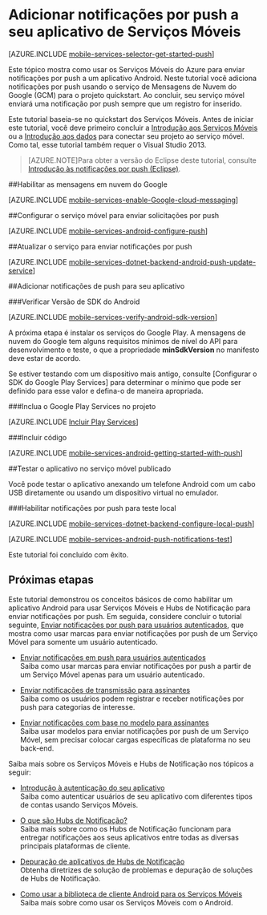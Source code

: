 <properties 
	pageTitle="Introdução ao push (Android) | Mobile Dev Center" 
	description="Saiba como usar os serviços móveis do Azure para enviar notificações por push para seu aplicativo .Net do Android." 
	services="mobile-services, notification-hubs" 
	documentationCenter="android" 
	authors="RickSaling" 
	manager="dwrede" 
	editor=""/>

<tags 
	ms.service="mobile-services" 
	ms.workload="mobile" 
	ms.tgt_pltfrm="mobile-android" 
	ms.devlang="java" 
	ms.topic="article" 
	ms.date="04/07/2015" 
	ms.author="ricksal"/>

# Adicionar notificações por push a seu aplicativo de Serviços Móveis

[AZURE.INCLUDE [mobile-services-selector-get-started-push](../includes/mobile-services-selector-get-started-push.md)]

Este tópico mostra como usar os Serviços Móveis do Azure para enviar notificações por push a um aplicativo Android. Neste tutorial você adiciona notificações por push usando o serviço de Mensagens de Nuvem do Google (GCM) para o projeto quickstart. Ao concluir, seu serviço móvel enviará uma notificação por push sempre que um registro for inserido.

Este tutorial baseia-se no quickstart dos Serviços Móveis. Antes de iniciar este tutorial, você deve primeiro concluir a [Introdução aos Serviços Móveis] ou a [Introdução aos dados] para conectar seu projeto ao serviço móvel. Como tal, esse tutorial também requer o Visual Studio 2013.

>[AZURE.NOTE]Para obter a versão do Eclipse deste tutorial, consulte [Introdução às notificações por push (Eclipse)].
 
##<a id="register"></a>Habilitar as mensagens em nuvem do Google

[AZURE.INCLUDE [mobile-services-enable-Google-cloud-messaging](../includes/mobile-services-enable-Google-cloud-messaging.md)]

##<a id="configure"></a>Configurar o serviço móvel para enviar solicitações por push

[AZURE.INCLUDE [mobile-services-android-configure-push](../includes/mobile-services-android-configure-push.md)]

##<a id="update-server"></a>Atualizar o serviço para enviar notificações por push

[AZURE.INCLUDE [mobile-services-dotnet-backend-android-push-update-service](../includes/mobile-services-dotnet-backend-android-push-update-service.md)]

##<a name="update-app"></a>Adicionar notificações de push para seu aplicativo

###Verificar Versão de SDK do Android

[AZURE.INCLUDE [mobile-services-verify-android-sdk-version](../includes/mobile-services-verify-android-sdk-version.md)]


A próxima etapa é instalar os serviços do Google Play. A mensagens de nuvem do Google tem alguns requisitos mínimos de nível do API para desenvolvimento e teste, o que a propriedade **minSdkVersion** no manifesto deve estar de acordo.

Se estiver testando com um dispositivo mais antigo, consulte [Configurar o SDK do Google Play Services] para determinar o mínimo que pode ser definido para esse valor e defina-o de maneira apropriada.

###Inclua o Google Play Services no projeto

[AZURE.INCLUDE [Incluir Play Services](../includes/mobile-services-add-Google-play-services.md)]

###Incluir código

[AZURE.INCLUDE [mobile-services-android-getting-started-with-push](../includes/mobile-services-android-getting-started-with-push.md)]

##<a name="test-app"></a>Testar o aplicativo no serviço móvel publicado

Você pode testar o aplicativo anexando um telefone Android com um cabo USB diretamente ou usando um dispositivo virtual no emulador.

###<a id="local-testing"></a>Habilitar notificações por push para teste local

[AZURE.INCLUDE [mobile-services-dotnet-backend-configure-local-push](../includes/mobile-services-dotnet-backend-configure-local-push.md)]

[AZURE.INCLUDE [mobile-services-android-push-notifications-test](../includes/mobile-services-android-push-notifications-test.md)]

Este tutorial foi concluído com êxito.

## <a name="next-steps"> </a>Próximas etapas

Este tutorial demonstrou os conceitos básicos de como habilitar um aplicativo Android para usar Serviços Móveis e Hubs de Notificação para enviar notificações por push. Em seguida, considere concluir o tutorial seguinte, [Enviar notificações por push para usuários autenticados], que mostra como usar marcas para enviar notificações por push de um Serviço Móvel para somente um usuário autenticado.

+ [Enviar notificações em push para usuários autenticados]
<br/>Saiba como usar marcas para enviar notificações por push a partir de um Serviço Móvel apenas para um usuário autenticado.

+ [Enviar notificações de transmissão para assinantes]
<br/>Saiba como os usuários podem registrar e receber notificações por push para categorias de interesse.

+ [Enviar notificações com base no modelo para assinantes]
<br/>Saiba usar modelos para enviar notificações por push de um Serviço Móvel, sem precisar colocar cargas específicas de plataforma no seu back-end.

Saiba mais sobre os Serviços Móveis e Hubs de Notificação nos tópicos a seguir:

* [Introdução à autenticação do seu aplicativo][Get started with authentication] <br/>Saiba como autenticar usuários de seu aplicativo com diferentes tipos de contas usando Serviços Móveis.

* [O que são Hubs de Notificação?] <br/>Saiba mais sobre como os Hubs de Notificação funcionam para entregar notificações aos seus aplicativos entre todas as diversas principais plataformas de cliente.

* [Depuração de aplicativos de Hubs de Notificação](http://go.microsoft.com/fwlink/p/?linkid=386630) </br>Obtenha diretrizes de solução de problemas e depuração de soluções de Hubs de Notificação.

* [Como usar a biblioteca de cliente Android para os Serviços Móveis] <br/>Saiba mais sobre como usar os Serviços Móveis com o Android.
  
<!-- Anchors. -->

[Create a new mobile service]: #create-service
[Download the service locally]: #download-the-service-locally
[Test the mobile service]: #test-the-service
[Download the GetStartedWithData project]: #download-app
[Update the app to use the mobile service for data access]: #update-app
[Test the Android App against the service hosted locally]: #test-locally-hosted
[Publish the mobile service to Azure]: #publish-mobile-service
[Test the Android App against the service hosted in Azure]: #test-azure-hosted
[Test the app against the published mobile service]: #test-app
[Next Steps]: #next-steps

<!-- Images. -->

<!-- URLs. -->
[Introdução às notificações por push (Eclipse)]: mobile-services-dotnet-backend-android-get-started-push-EC.md
[Introdução aos Serviços Móveis]: mobile-services-dotnet-backend-android-get-started.md
[Introdução aos dados]: mobile-services-dotnet-backend-android-get-started-data.md
[Get started with authentication]: mobile-services-dotnet-backend-android-get-started-users.md
[Management Portal]: https://manage.windowsazure.com/
[Mobile Services SDK]: http://go.microsoft.com/fwlink/p/?LinkId=257545

[Como usar a biblioteca de cliente Android para os Serviços Móveis]: mobile-services-android-how-to-use-client-library.md

[Enviar notificações em push para usuários autenticados]: mobile-services-dotnet-backend-android-push-notifications-app-users.md
[Enviar notificações por push para usuários autenticados]: mobile-services-dotnet-backend-android-push-notifications-app-users.md

[O que são Hubs de Notificação?]: notification-hubs-overview.md
[Enviar notificações de transmissão para assinantes]: notification-hubs-windows-store-dotnet-send-breaking-news.md
[Enviar notificações com base no modelo para assinantes]: notification-hubs-windows-store-dotnet-send-localized-breaking-news.md
[Azure Management Portal]: https://manage.windowsazure.com/

<!--HONumber=54-->